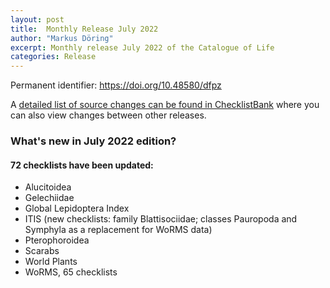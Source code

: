 ```yaml
---
layout: post
title:  Monthly Release July 2022
author: "Markus Döring"
excerpt: Monthly release July 2022 of the Catalogue of Life
categories: Release
---
```


Permanent identifier: https://doi.org/10.48580/dfpz

A [detailed list of source changes can be found in ChecklistBank](https://www.checklistbank.org/dataset/9830/sourcemetrics?hideUnchanged=true&releaseKey=9828) where you can also view changes between other releases.

### What's new in July 2022 edition?

#### 72 checklists have been updated:

* Alucitoidea
* Gelechiidae
* Global Lepidoptera Index
* ITIS (new checklists: family Blattisociidae; classes Pauropoda and Symphyla as a replacement for WoRMS data)
* Pterophoroidea
* Scarabs
* World Plants
* WoRMS, 65 checklists
